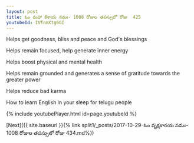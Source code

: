 ```yaml
---
layout: post
title: ఓం మహా కేశాయ నమః- 1008 రోజుల తపస్సులో రోజు  425
youtubeId: IVTnmXtg6GI
---
```

 
 
Helps get goodness, bliss and peace and God's blessings
 
Helps remain focused, help generate inner energy 
 
Helps boost physical and mental health 
 
Helps remain grounded and generates a sense of gratitude towards the greater power 
 
Helps reduce bad karma
 
How to learn English in your sleep for telugu people
 
 
 
 


{% include youtubePlayer.html id=page.youtubeId %}
 
[Next]({{ site.baseurl }}{% link split1/_posts/2017-10-29-ఓం వృక్షకారయ నమః- 1008 రోజుల తపస్సులో రోజు  434.md%})
 

